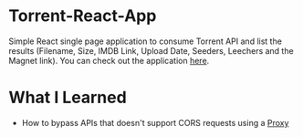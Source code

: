 # Torrent-React-App

Simple React single page application to consume Torrent API and list the results (Filename, Size, IMDB Link, Upload Date, Seeders, Leechers and the Magnet link). You can check out the application [here](http://www.tvshowtorrent.tk/).

# What I Learned

* How to bypass APIs that doesn't support CORS requests using a [Proxy](https://github.com/Rob--W/cors-anywhere)

